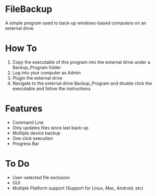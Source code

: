 FileBackup
==========

A simple program used to back-up windows-based computers on an external drive.

# How To
1. Copy the executable of this program into the external drive under a Backup_Program folder
2. Log into your computer as Admin
3. Plugin the external drive
4. Navigate to the external drive Backup_Program and double click the executable and follow the instructions

# Features
* Command Line
* Only updates files since last back-up
* Multiple device backup
* One click execution
* Progress Bar


# To Do
* User-selected file exclusion
* GUI
* Multiple Platform support (Support for Linux, Mac, Android, etc)
